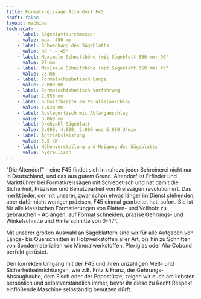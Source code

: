 ```yaml
---
title: Formatkreissäge Altendorf F45
draft: false
layout: machine
technical:
    - label: Sägeblattdurchmesser
      value: max. 450 mm
    - label: Schwenkung des Sägeblatts
      value: 90 ° – 45°
    - label: Maximale Schnitthöhe (mit Sägeblatt 350 mm) 90°
      value: 97 mm
    - label: Maximale Schnitthöhe (mit Sägeblatt 350 mm) 45°
      value: 73 mm
    - label: Formatschiebetisch Länge
      value: 2.800 mm
    - label: Formatschiebetisch Verfahrweg
      value: 2.950 mm
    - label: Schnittbreite am Parallelanschlag
      value: 1.020 mm
    - label: Auslegertisch mit Ablänganschlag
      value: 3.060 mm
    - label: Drehzahl Sägeblatt
      value: 3.000, 4.000, 5.000 und 6.000 U/min
    - label: Antriebsleistung
      value: 5,5 kW
    - label: Höhenverstellung und Neigung des Sägeblatts
      value: hydraulisch
---
```


"Die Altendorf" - eine F45 findet sich in nahezu jeder Schreinerei nicht nur in Deutschland, und das aus gutem Grund. Altendorf ist Erfinder und Marktführer bei Formatkreissägen mit Schiebetisch und hat damit die Sicherheit, Präzision und Benutzbarkeit von Kreissägen revolutioniert. Das merkt jeder, der mit unserer, zwar schon etwas länger im Dienst stehenden, aber dafür nicht weniger präzisen, F45 einmal gearbeitet hat, sofort. Sie ist für alle klassischen Formatierungen von Platten- und Vollholz zu gebrauchen - Ablängen, auf Format schneiden, präzise Gehrungs- und Winkelschnitte und Hinterschnitte von 0-47°.

Mit unserer großen Auswahl an Sägeblättern sind wir für alle Aufgaben von Längs- bis Querschnitten in Holzwerkstoffen aller Art, bis hin zu Schnitten von Sondermaterialien wie Mineralwerkstoffen, Plexiglas oder Alu-Cobond perfekt gerüstet.

Den korrekten Umgang mit der F45 und ihren unzähligen Meß- und Sicherheitseinrichtungen, wie z.B. Fritz & Franz, der Gehrungs-Absaughaube, dem Fisch oder der Popostütze, zeigen wir euch am liebsten persönlich und selbstverständlich immer, bevor ihr diese zu Recht Respekt einflößende Maschine selbständig benutzen dürft.
